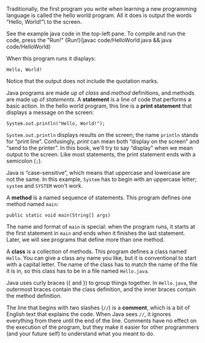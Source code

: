 Traditionally, the first program you write when learning a new programming language is called the hello world program.
All it does is output the words “Hello, World!”\ to the screen.




See the example java code in the top-left pane.
To compile and run the code, press the "Run!"
{Run!}(javac code/HelloWorld.java && java code/HelloWorld)


When this program runs it displays:

```code
Hello, World!
```

Notice that the output does not include the quotation marks.




Java programs are made up of *class* and *method* definitions, and methods are made up of *statements*.
A **statement** is a line of code that performs a basic action.
In the hello world program, this line is a **print statement** that displays a message on the screen:

```code
System.out.println("Hello, World!");
```


`System.out.println` displays results on the screen; the name `println` stands for “print line”.
Confusingly, *print* can mean both “display on the screen” and “send to the printer”.
In this book, we'll try to say “display” when we mean output to the screen.
Like most statements, the print statement ends with a semicolon (`;`).


Java is “case-sensitive”, which means that uppercase and lowercase are not the same.
In this example, `System` has to begin with an uppercase letter; `system` and `SYSTEM` won't work.


A **method** is a named sequence of statements.
This program defines one method named `main`:

```code
public static void main(String[] args)
```


The name and format of `main` is special: when the program runs, it starts at the first statement in `main` and ends when it finishes the last statement.
Later, we will see programs that define more than one method.


A **class** is a collection of methods.
This program defines a class named `Hello`.
You can give a class any name you like, but it is conventional to start with a capital letter.
The name of the class has to match the name of the file it is in, so this class has to be in a file named `Hello.java`.


Java uses curly braces (\{ and \}) to group things together.
In `Hello.java`, the outermost braces contain the class definition, and the inner braces contain the method definition.


The line that begins with two slashes (`//`) is a **comment**, which is a bit of English text that explains the code.
When Java sees `//`, it ignores everything from there until the end of the line.
Comments have no effect on the execution of the program, but they make it easier for other programmers (and your future self) to understand what you meant to do.